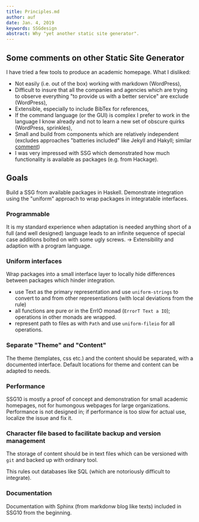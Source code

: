```yaml
---
title: Principles.md
author: auf 
date: Jan. 4, 2019
keywords: SSGdesign
abstract: Why "yet another static site generator".
---
```


## Some comments on other Static Site Generator
I have tried a few tools to produce an academic homepage. What I disliked: 

- Not easily (i.e. out of the box) working with markdown (WordPress),
- Difficult to insure that all the companies and agencies which are 
trying to observe everything "to provide us with a better service" are exclude 
(WordPress), 
- Extensible, especially to include BibTex for references,
- If the command language (or the GUI) is complex I prefer to work in 
the language I know already and not to learn a new set of obscure quirks (WordPress, sprinkles),
- Small and build from components which are relatively independent (excludes approaches 
"batteries included" like Jekyll and Hakyll; similar [comment](http://hackage.haskell.org/package/slick-0.2.0.0))
- I was very impressed with SSG which demonstrated how much functionality is available as packages (e.g. from Hackage).

## Goals
Build a SSG from available packages in Haskell. Demonstrate integration using the "uniform" approach to wrap packages in integratable interfaces.

### Programmable
It is my standard experience when adaptation is needed anything short of a full (and well
designed) language leads to an infinite sequence of special case additions bolted on with
some ugly screws. -> Extensibility and adaption with a program language. 

### Uniform interfaces 
Wrap packages into a small interface layer to locally hide differences between packages 
which hinder integration. 
- use Text as the primary representation and use `uniform-strings` to convert to and from 
other representations (with local deviations from the rule)
- all functions are pure or in the ErrIO monad (`ErrorT Text a IO`); operations in other 
monads are wrapped.
- represent path to files as with `Path` and use `uniform-fileio` for all operations.

### Separate "Theme" and "Content"
The theme (templates, css etc.) and the content should be separated, with a documented interface. Default locations for theme and content can be adapted to needs.


### Performance
SSG10 is mostly a proof of concept and demonstration for small academic homepages, 
not for humongous webpages for large organizations. Performance is not designed in; 
if performance is too slow for actual use, localize the issue and fix it. 

### Character file based to facilitate backup and version management
The storage of content should be in text files which can be versioned with `git` and backed up with ordinary tool. 

This rules out databases like SQL (which are notoriously difficult to integrate). 

### Documentation
Documentation with Sphinx (from markdonw blog like texts) included in SSG10 from the beginning. 





